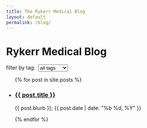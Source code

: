 ```yaml
---
title: The Rykerr Medical Blog
layout: default
permalink: /blog/
---
```


# Rykerr Medical Blog

<!-- Tag filter (kept safe for Markdown with markdown="0") -->
<div markdown="0">
  <label for="tag-select">filter by tag:&nbsp;</label>
  <select id="tag-select">
    <option value="">all tags</option>
    {% assign all_tags = site.tags | sort %}
    {% for tag in all_tags %}
      <option value="{{ tag[0] }}">{{ tag[0] }}</option>
    {% endfor %}
  </select>
</div>

<ul id="posts-list">
  {% for post in site.posts %}
    <li data-tags='{{ post.tags | jsonify }}'>
      <article>
        <h3><a href="{{ post.url | relative_url }}">{{ post.title }}</a></h3>
        <p class="post-meta">{{ post.blurb }}; {{ post.date | date: "%b %d, %Y" }}</p>
      </article>
    </li>
  {% endfor %}
</ul>

<script>
(function () {
  const select = document.getElementById('tag-select');
  const items = Array.from(document.querySelectorAll('#posts-list > li'));

  function apply() {
    const tag = (select.value || '').toLowerCase();
    items.forEach(li => {
        if (!tag) { li.style.display = ''; return; }

        const raw = li.getAttribute('data-tags') || '[]';
        let tags = [];
        try {
            // data-tags is JSON (["Tag One","Tag, Two"])
            tags = JSON.parse(raw).map(s => (s || '').trim().toLowerCase());
        } catch (err) {
            // fallback (shouldn't be needed when using jsonify)
            tags = raw.split(',').map(s => (s || '').trim().toLowerCase());
        }

    li.style.display = tags.includes(tag) ? '' : 'none';
    });

  }

  if (select) {
  select.addEventListener('change', apply);
  // apply now so a preselected option or bookmarked filter is honored on load
  apply();
}
})();
</script>

